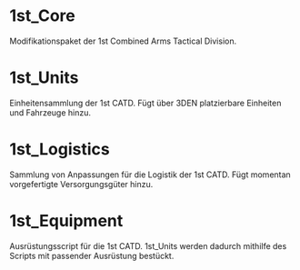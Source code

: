 # 1st_Core
Modifikationspaket der 1st Combined Arms Tactical Division.

# 1st_Units

Einheitensammlung der 1st CATD. Fügt über 3DEN platzierbare Einheiten und Fahrzeuge hinzu.

# 1st_Logistics

Sammlung von Anpassungen für die Logistik der 1st CATD. Fügt momentan vorgefertigte Versorgungsgüter hinzu.

# 1st_Equipment

Ausrüstungsscript für die 1st CATD. 1st_Units werden dadurch mithilfe des Scripts mit passender Ausrüstung bestückt.
